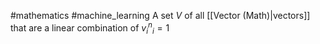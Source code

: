 #mathematics #machine_learning 
A set $V$ of all [[Vector (Math)|vectors]] that are a linear combination of ${v_{i}^n}_i=1$